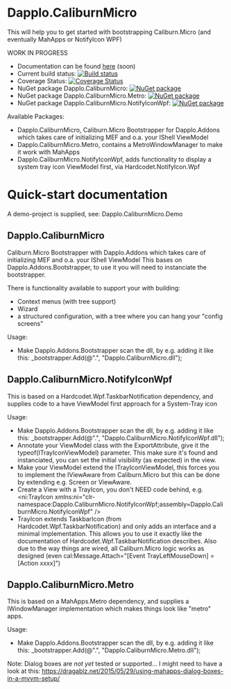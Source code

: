 # Dapplo.CaliburnMicro
This will help you to get started with bootstrapping Caliburn.Micro (and eventually MahApps or NotifyIcon WPF)

WORK IN PROGRESS

- Documentation can be found [here](http://www.dapplo.net/blocks/Dapplo.CaliburnMicro) (soon)
- Current build status: [![Build status](https://ci.appveyor.com/api/projects/status/fuaq8ppel23aqqva?svg=true)](https://ci.appveyor.com/project/dapplo/dapplo-caliburnmicro)
- Coverage Status: [![Coverage Status](https://coveralls.io/repos/github/dapplo/Dapplo.CaliburnMicro/badge.svg?branch=master)](https://coveralls.io/github/dapplo/Dapplo.CaliburnMicro?branch=master)
- NuGet package Dapplo.CaliburnMicro: [![NuGet package](https://badge.fury.io/nu/Dapplo.CaliburnMicro.svg)](https://badge.fury.io/nu/Dapplo.CaliburnMicro)
- NuGet package Dapplo.CaliburnMicro.Metro: [![NuGet package](https://badge.fury.io/nu/Dapplo.CaliburnMicro.Metro.svg)](https://badge.fury.io/nu/Dapplo.CaliburnMicro.Metro)
- NuGet package Dapplo.CaliburnMicro.NotifyIconWpf: [![NuGet package](https://badge.fury.io/nu/Dapplo.CaliburnMicro.NotifyIconWpf.svg)](https://badge.fury.io/nu/Dapplo.CaliburnMicro.NotifyIconWpf)

Available Packages:
- Dapplo.CaliburnMicro, Caliburn.Micro Bootstrapper for Dapplo.Addons which takes care of initializing MEF and o.a. your IShell ViewModel
- Dapplo.CaliburnMicro.Metro, contains a MetroWindowManager to make it work with MahApps
- Dapplo.CaliburnMicro.NotifyIconWpf, adds functionality to display a system tray icon ViewModel first, via Hardcodet.NotifyIcon.Wpf

# Quick-start documentation

A demo-project is supplied, see: Dapplo.CaliburnMicro.Demo

## Dapplo.CaliburnMicro

Caliburn.Micro Bootstrapper with Dapplo.Addons which takes care of initializing MEF and o.a. your IShell ViewModel
This bases on Dapplo.Addons.Bootstrapper, to use it you will need to instanciate the bootstrapper.

There is functionality available to support your with building:
- Context menus (with tree support)
- Wizard
- a structured configuration, with a tree where you can hang your "config screens"

Usage:
- Make Dapplo.Addons.Bootstrapper scan the dll, by e.g. adding it like this: _bootstrapper.Add(@".", "Dapplo.CaliburnMicro.dll");


## Dapplo.CaliburnMicro.NotifyIconWpf

This is based on a Hardcodet.Wpf.TaskbarNotification dependency, and supplies code to a have ViewModel first approach for a System-Tray icon

Usage:
- Make Dapplo.Addons.Bootstrapper scan the dll, by e.g. adding it like this: _bootstrapper.Add(@".", "Dapplo.CaliburnMicro.NotifyIconWpf.dll");
- Annotate your ViewModel class with the ExportAttribute, give it the typeof(ITrayIconViewModel) parameter. This make sure it's found and instanciated, you can set the initial visibility (as expected) in the view.
- Make your ViewModel extend the ITrayIconViewModel, this forces you to implement the IViewAware from Caliburn.Micro but this can be done by extending e.g. Screen or ViewAware.
- Create a View with a TrayIcon, you don't NEED code behind, e.g. <ni:TrayIcon xmlns:ni="clr-namespace:Dapplo.CaliburnMicro.NotifyIconWpf;assembly=Dapplo.CaliburnMicro.NotifyIconWpf" />
- TrayIcon extends TaskbarIcon (from Hardcodet.Wpf.TaskbarNotification) and only adds an interface and a minimal implementation. This allows you to use it exactly like the documentation of Hardcodet.Wpf.TaskbarNotification describes. Also due to the way things are wired, all Caliburn.Micro logic works as designed (even cal:Message.Attach="[Event TrayLeftMouseDown] = [Action xxxx]")


## Dapplo.CaliburnMicro.Metro

This is based on a MahApps.Metro dependency, and supplies a IWindowManager implementation which makes things look like "metro" apps.

Usage:
- Make Dapplo.Addons.Bootstrapper scan the dll, by e.g. adding it like this: _bootstrapper.Add(@".", "Dapplo.CaliburnMicro.Metro.dll");

Note: Dialog boxes are *not yet* tested or supported... I might need to have a look at this: https://dragablz.net/2015/05/29/using-mahapps-dialog-boxes-in-a-mvvm-setup/